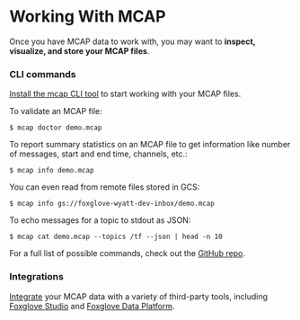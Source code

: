 # Working With MCAP

Once you have MCAP data to work with, you may want to **inspect, visualize, and store your MCAP files**.

### CLI commands

[Install the mcap CLI tool](https://github.com/foxglove/mcap/tree/main/go/cli/mcap#installing) to start working with your MCAP files.

To validate an MCAP file:

```
$ mcap doctor demo.mcap
```

To report summary statistics on an MCAP file to get information like number of messages, start and end time, channels, etc.:

```
$ mcap info demo.mcap
```

You can even read from remote files stored in GCS:

```
$ mcap info gs://foxglove-wyatt-dev-inbox/demo.mcap
```

To echo messages for a topic to stdout as JSON:

```
$ mcap cat demo.mcap --topics /tf --json | head -n 10
```

For a full list of possible commands, check out the [GitHub repo](https://github.com/foxglove/mcap/tree/main/go/cli/mcap).

### Integrations

[Integrate](doc:visualizing-mcap-in-foxglove-studio) your MCAP data with a variety of third-party tools, including [Foxglove Studio](https://foxglove.dev/studio) and [Foxglove Data Platform](https://foxglove.dev/data-platform).

